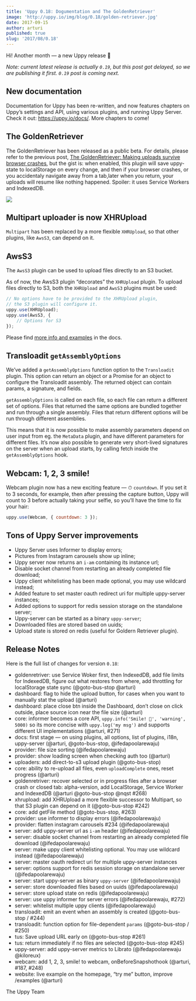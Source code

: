 ```yaml
---
title: 'Uppy 0.18: Dogumentation and The GoldenRetriever'
image: 'http://uppy.io/img/blog/0.18/golden-retriever.jpg'
date: 2017-09-15
author: arturi
published: true
slug: '2017/08/0.18'
---
```


Hi! Another month — a new Uppy release 🎉

_Note: current latest release is actually `0.19`, but this post got delayed, so
we are publishing it first. `0.19` post is coming next._

## New documentation

Documentation for Uppy has been re-written, and now features chapters on Uppy’s
settings and API, using various plugins, and running Uppy Server. Check it out:
<https://uppy.io/docs/>. More chapters to come!

## The GoldenRetriever

The GoldenRetriever has been released as a public beta. For details, please
refer to the previous post,
[The GoldenRetriever: Making uploads survive browser crashes](https://uppy.io/blog/2017/07/golden-retriever/),
but the gist is: when enabled, this plugin will save uppy-state to localStorage
on every change, and then if your browser crashes, or you accidentaly navigate
away from a tab,later when you return, your uploads will resume like nothing
happened. Spoiler: it uses Service Workers and IndexedDB.

<img className="border" src="/img/blog/0.18/golden-retriever.jpg" />

<!--truncate-->

## Multipart uploader is now XHRUpload

`Multipart` has been replaced by a more flexible `XHRUpload`, so that other
plugins, like `AwsS3`, can depend on it.

## AwsS3

The `AwsS3` plugin can be used to upload files directly to an S3 bucket.

As of now, the AwsS3 plugin “decorates” the `XHRUpload` plugin. To upload files
directly to S3, both the `XHRUpload` and `AwsS3` plugins must be used:

```js
// No options have to be provided to the XHRUpload plugin,
// the S3 plugin will configure it.
uppy.use(XHRUpload);
uppy.use(AwsS3, {
	// Options for S3
});
```

Please find [more info and examples](https://uppy.io/docs/aws-s3/) in the docs.

## Transloadit `getAssemblyOptions`

We’ve added a `getAssemblyOptions` function option to the `Transloadit` plugin.
This option can return an object or a Promise for an object to configure the
Transloadit assembly. The returned object can contain params, a signature, and
fields.

`getAssemblyOptions` is called on each file, so each file can return a different
set of options. Files that returned the same options are bundled together and
run through a single assembly. Files that return different options will be run
through different assemblies.

This means that it is now possible to make assembly parameters depend on user
input from eg. the `MetaData` plugin, and have different parameters for
different files. It’s now also possible to generate very short-lived signatures
on the server when an upload starts, by calling fetch inside the
`getAssemblyOptions` hook.

## Webcam: 1, 2, 3 smile!

Webcam plugin now has a new exciting feature — ⏱ `countdown`. If you set it to 3
seconds, for example, then after pressing the capture button, Uppy will count to
3 before actually taking your selfie, so you’ll have the time to fix your hair:

```js
uppy.use(Webcam, { countdown: 3 });
```

## Tons of Uppy Server improvements

- Uppy Server uses Informer to display errors;
- Pictures from Instagram carousels show up inline;
- Uppy server now returns an `i-am` containing its instance url;
- Disable socket channel from restarting an already completed file download;
- Uppy client whitelisting has been made optional, you may use wildcard instead;
- Added feature to set master oauth redirect uri for multiple uppy-server
  instances;
- Added options to support for redis session storage on the standalone server;
- Uppy-server can be started as a binary `uppy-server`;
- Downloaded files are stored based on uuids;
- Upload state is stored on redis (useful for Goldern Retriever plugin).

## Release Notes

Here is the full list of changes for version `0.18`:

- goldenretriver: use Service Woker first, then IndexedDB, add file limits for
  IndexedDB, figure out what restores from where, add throttling for
  localStorage state sync (@goto-bus-stop @arturi)
- dashboard: flag to hide the upload button, for cases when you want to manually
  stat the upload (@arturi)
- dashboard: place close btn inside the Dashboard, don’t close on click outside,
  place source icon near the file size (@arturi)
- core: informer becomes a core API, `uppy.info('Smile! 📸', 'warning', 5000)`
  so its more concise with `uppy.log('my msg')` and supports different UI
  implementations (@arturi, #271)
- docs: first stage — on using plugins, all options, list of plugins, i18n,
  uppy-server (@arturi, @goto-bus-stop, @ifedapoolarewaju)
- provider: file size sorting (@ifedapoolarewaju)
- provider: show loading screen when checking auth too (@arturi)
- uploaders: add direct-to-s3 upload plugin (@goto-bus-stop)
- core: ability to re-upload all files, even `uploadComplete` ones, reset
  progress (@arturi)
- goldenretriver: recover selected or in progress files after a browser crash or
  closed tab: alpha-version, add LocalStorage, Service Worker and IndexedDB
  (@arturi @goto-bus-stop @nqst #268)
- xhrupload: add XHRUpload a more flexible successor to Multipart, so that S3
  plugin can depend on it (@goto-bus-stop #242)
- core: add getFile method (@goto-bus-stop, #263)
- provider: use informer to display errors (@ifedapoolarewaju)
- provider: flatten instagram carousels #234 (@ifedapoolarewaju)
- server: add uppy-server url as `i-am` header (@ifedapoolarewaju)
- server: disable socket channel from restarting an already completed file
  download (@ifedapoolarewaju)
- server: make uppy client whitelisting optional. You may use wildcard instead
  (@ifedapoolarewaju)
- server: master oauth redirect uri for multiple uppy-server instances
- server: options support for redis session storage on standalone server
  (@ifedapoolarewaju)
- server: start uppy-server as binary `uppy-server` (@ifedapoolarewaju)
- server: store downloaded files based on uuids (@ifedapoolarewaju)
- server: store upload state on redis (@ifedapoolarewaju)
- server: use uppy informer for server errors (@ifedapoolarewaju, #272)
- server: whitelist multiple uppy clients (@ifedapoolarewaju)
- transloadit: emit an event when an assembly is created (@goto-bus-stop / #244)
- transloadit: function option for file-dependent `params` (@goto-bus-stop /
  #250)
- tus: Save upload URL early on (@goto-bus-stop #261)
- tus: return immediately if no files are selected (@goto-bus-stop #245)
- uppy-server: add uppy-server metrics to Librato (@ifedapoolarewaju @kiloreux)
- webcam: add 1, 2, 3, smile! to webcam, onBeforeSnapshothook (@arturi, #187,
  #248)
- website: live example on the homepage, “try me” button, improve /examples
  (@arturi)

The Uppy Team
